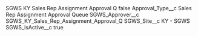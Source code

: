 <?xml version="1.0" encoding="UTF-8"?>
<CustomMetadata xmlns="http://soap.sforce.com/2006/04/metadata" xmlns:xsi="http://www.w3.org/2001/XMLSchema-instance" xmlns:xsd="http://www.w3.org/2001/XMLSchema">
    <label>SGWS KY Sales Rep Assignment Approval Q</label>
    <protected>false</protected>
    <values>
        <field>Approval_Type__c</field>
        <value xsi:type="xsd:string">Sales Rep Assignment Approval Queue</value>
    </values>
    <values>
        <field>SGWS_Approver__c</field>
        <value xsi:type="xsd:string">SGWS_KY_Sales_Rep_Assignment_Approval_Q</value>
    </values>
    <values>
        <field>SGWS_Site__c</field>
        <value xsi:type="xsd:string">KY - SGWS</value>
    </values>
    <values>
        <field>SGWS_isActive__c</field>
        <value xsi:type="xsd:boolean">true</value>
    </values>
</CustomMetadata>
